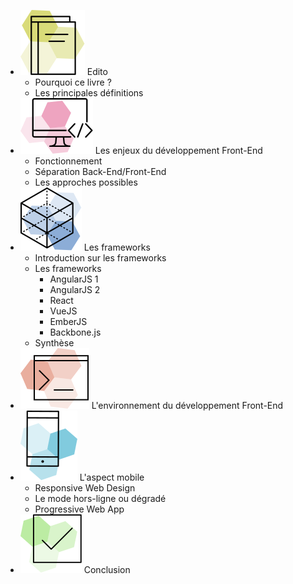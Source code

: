 * <span class="icon">![](assets/img/picto-edito.svg)</span>
  Edito
  - Pourquoi ce livre ?
  - Les principales définitions
* <span class="icon">![](assets/img/picto-front-end.svg)</span>
  Les enjeux du développement Front-End
  - Fonctionnement
  - Séparation Back-End/Front-End
  - Les approches possibles
* <span class="icon">![](assets/img/picto-frameworks.svg)</span>
  Les frameworks
  - Introduction sur les frameworks
  - Les frameworks
    * AngularJS 1
    * AngularJS 2
    * React
    * VueJS
    * EmberJS
    * Backbone.js
  - Synthèse
* <span class="icon">![](assets/img/picto-environnement.svg)</span>
  L'environnement du développement Front-End
* <span class="icon">![](assets/img/picto-mobile.svg)</span>
  L'aspect mobile
  - Responsive Web Design
  - Le mode hors-ligne ou dégradé
  - Progressive Web App
* <span class="icon">![](assets/img/picto-conclusion.svg)</span>
  Conclusion
